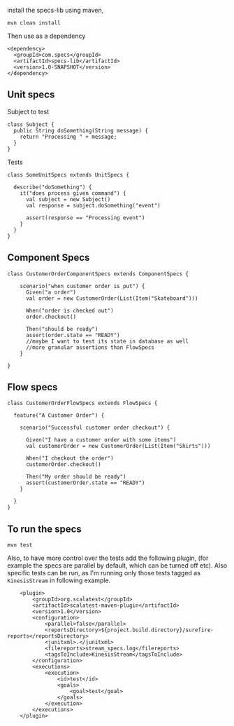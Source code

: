 
install the specs-lib using maven, 

```
mvn clean install
```

Then use as a dependency

```
<dependency>
  <groupId>com.specs</groupId>
  <artifactId>specs-lib</artifactId>
  <version>1.0-SNAPSHOT</version>
</dependency>
```

Unit specs
----------

Subject to test

```
class Subject {
  public String doSomething(String message) {
    return "Processing " + message;
  }
}
```

Tests

```
class SomeUnitSpecs extends UnitSpecs {

  describe("doSomething") {
    it("does process given command") {
      val subject = new Subject()
      val response = subject.doSomething("event")

      assert(response == "Processing event")
    }
  }
}
```

Component Specs
---------------

```
class CustomerOrderComponentSpecs extends ComponentSpecs {

    scenario("when customer order is put") {
      Given("a order")
      val order = new CustomerOrder(List(Item("Skateboard")))

      When("order is checked out")
      order.checkout()

      Then("should be ready")
      assert(order.state == "READY")
      //maybe I want to test its state in database as well
      //more granular assertions than FlowSpecs
    }

}
```

Flow specs
----------

```
class CustomerOrderFlowSpecs extends FlowSpecs {

  feature("A Customer Order") {

    scenario("Successful customer order checkout") {

      Given("I have a customer order with some items")
      val customerOrder = new CustomerOrder(List(Item("Shirts")))

      When("I checkout the order")
      customerOrder.checkout()

      Then("My order should be ready")
      assert(customerOrder.state == "READY")
    }

  }
}

```

To run the specs
----------------

```
mvn test
```

Also, to have more control over the tests add the following plugin, (for example the specs are parallel by default, 
which can be turned off etc). Also specific tests can be run, as I'm running only those tests
tagged as `KinesisStream` in following example.

```
    <plugin>
        <groupId>org.scalatest</groupId>
        <artifactId>scalatest-maven-plugin</artifactId>
        <version>1.0</version>
        <configuration>
            <parallel>false</parallel>
            <reportsDirectory>${project.build.directory}/surefire-reports</reportsDirectory>
            <junitxml>.</junitxml>
            <filereports>stream_specs.log</filereports>
            <tagsToInclude>KinesisStream</tagsToInclude>
        </configuration>
        <executions>
            <execution>
                <id>test</id>
                <goals>
                    <goal>test</goal>
                </goals>
            </execution>
        </executions>
    </plugin>
```